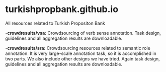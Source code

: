 # turkishpropbank.github.io

All resources related to Turkish Propositon Bank 

-**crowdresults/vsa:** Crowdsourcing of verb sense annotation. Task design, guidelines and all aggregation results are downloadable.

-**crowdresults/sra:** Crowdsourcing resources related to semantic role annotation. It is very large-scale annotation task, so it is accomplished in two parts. We also include other designs we have tried. Again task design, guidelines and all aggregation results are downloadable.

